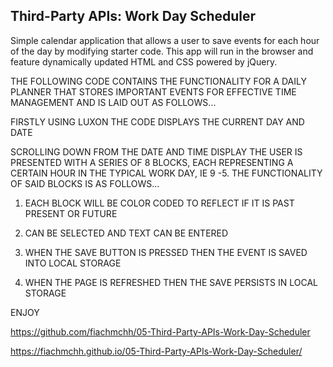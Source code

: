 ## Third-Party APIs: Work Day Scheduler

Simple calendar application that allows a user to save events for each hour of the day by modifying starter code. This app will run in the browser and feature dynamically updated HTML and CSS powered by jQuery.

THE FOLLOWING CODE CONTAINS THE FUNCTIONALITY FOR A DAILY PLANNER THAT STORES IMPORTANT EVENTS FOR EFFECTIVE TIME MANAGEMENT AND IS LAID OUT AS FOLLOWS...

FIRSTLY USING LUXON THE CODE DISPLAYS THE CURRENT DAY AND DATE

SCROLLING DOWN FROM THE DATE AND TIME DISPLAY THE USER IS PRESENTED WITH A SERIES OF 8 BLOCKS, EACH REPRESENTING A CERTAIN HOUR IN THE TYPICAL WORK DAY, IE 9 -5. THE FUNCTIONALITY OF SAID BLOCKS IS AS FOLLOWS...

1) EACH BLOCK WILL BE COLOR CODED TO REFLECT IF IT IS PAST PRESENT OR FUTURE

2) CAN BE SELECTED AND TEXT CAN BE ENTERED 

3) WHEN THE SAVE BUTTON IS PRESSED THEN THE EVENT IS SAVED INTO LOCAL STORAGE

4) WHEN THE PAGE IS REFRESHED THEN THE SAVE PERSISTS IN LOCAL STORAGE

ENJOY

https://github.com/fiachmchh/05-Third-Party-APIs-Work-Day-Scheduler

https://fiachmchh.github.io/05-Third-Party-APIs-Work-Day-Scheduler/





